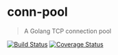 # conn-pool
> A Golang TCP connection pool

[![Build Status](https://travis-ci.org/ibigbug/conn-pool.svg?branch=master)](https://travis-ci.org/ibigbug/conn-pool)
[![Coverage Status](https://coveralls.io/repos/github/ibigbug/conn-pool/badge.svg)](https://coveralls.io/github/ibigbug/conn-pool)

